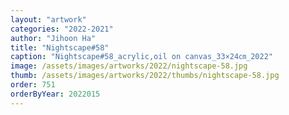 ```yaml
---
layout: "artwork"
categories: "2022-2021"
author: "Jihoon Ha"
title: "Nightscape#58"
caption: "Nightscape#58_acrylic,oil on canvas_33×24㎝_2022"
image: /assets/images/artworks/2022/nightscape-58.jpg
thumb: /assets/images/artworks/2022/thumbs/nightscape-58.jpg
order: 751
orderByYear: 2022015
---
```

